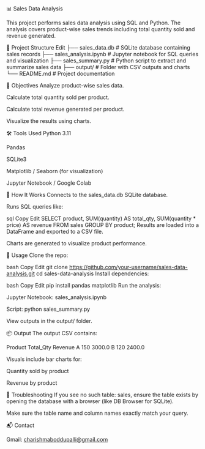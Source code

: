 📊 Sales Data Analysis

This project performs sales data analysis using SQL and Python. The analysis covers product-wise sales trends including total quantity sold and revenue generated.

📁 Project Structure
Edit
├── sales_data.db              # SQLite database containing sales records
├── sales_analysis.ipynb       # Jupyter notebook for SQL queries and visualization
├── sales_summary.py           # Python script to extract and summarize sales data
├── output/                    # Folder with CSV outputs and charts
└── README.md                  # Project documentation

🎯 Objectives
Analyze product-wise sales data.

Calculate total quantity sold per product.

Calculate total revenue generated per product.

Visualize the results using charts.

🛠️ Tools Used
Python 3.11

Pandas

SQLite3

Matplotlib / Seaborn (for visualization)

Jupyter Notebook / Google Colab

🧠 How It Works
Connects to the sales_data.db SQLite database.

Runs SQL queries like:

sql
Copy
Edit
SELECT 
    product,
    SUM(quantity) AS total_qty,
    SUM(quantity * price) AS revenue
FROM sales
GROUP BY product;
Results are loaded into a DataFrame and exported to a CSV file.

Charts are generated to visualize product performance.

📝 Usage
Clone the repo:

bash
Copy
Edit
git clone https://github.com/your-username/sales-data-analysis.git
cd sales-data-analysis
Install dependencies:

bash
Copy
Edit
pip install pandas matplotlib
Run the analysis:

Jupyter Notebook: sales_analysis.ipynb

Script: python sales_summary.py

View outputs in the output/ folder.

📦 Output
The output CSV contains:

Product	Total_Qty	Revenue
A	150	3000.0
B	120	2400.0

Visuals include bar charts for:

Quantity sold by product

Revenue by product

🧩 Troubleshooting
If you see no such table: sales, ensure the table exists by opening the database with a browser (like DB Browser for SQLite).

Make sure the table name and column names exactly match your query.

📬 Contact

Gmail: charishmaboddupalli@gmail.com

